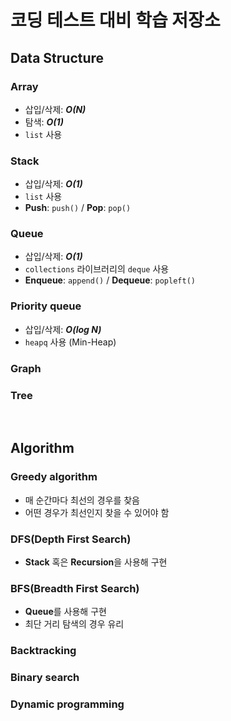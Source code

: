 # 코딩 테스트 대비 학습 저장소

## Data Structure
### Array
- 삽입/삭제: ***O(N)***
- 탐색: ***O(1)***
- `list` 사용
### Stack
- 삽입/삭제: ***O(1)***
- `list` 사용
- **Push**: `push()` / **Pop**: `pop()`
### Queue
- 삽입/삭제: ***O(1)***
- `collections` 라이브러리의 `deque` 사용
- **Enqueue**: `append()` / **Dequeue**: `popleft()`
### Priority queue
- 삽입/삭제: ***O(log N)***
- `heapq` 사용 (Min-Heap)
### Graph
### Tree
<br>

## Algorithm
### Greedy algorithm
- 매 순간마다 최선의 경우를 찾음
- 어떤 경우가 최선인지 찾을 수 있어야 함
### DFS(Depth First Search)
- **Stack** 혹은 **Recursion**을 사용해 구현
### BFS(Breadth First Search)
- **Queue**를 사용해 구현
- 최단 거리 탐색의 경우 유리

### Backtracking

### Binary search

### Dynamic programming
